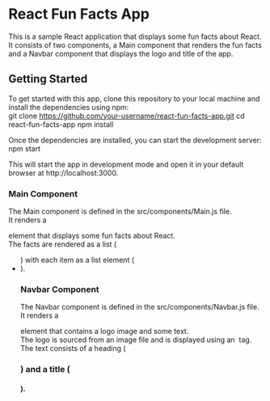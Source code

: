 # React Fun Facts App

This is a sample React application that displays some fun facts about React. It consists of two components, a Main component that renders the fun facts and a Navbar component that displays the logo and title of the app.  

## Getting Started

To get started with this app, clone this repository to your local machine and install the dependencies using npm:  
git clone https://github.com/your-username/react-fun-facts-app.git
cd react-fun-facts-app
npm install  

Once the dependencies are installed, you can start the development server:  
npm start  

This will start the app in development mode and open it in your default browser at http://localhost:3000.

### Main Component

The Main component is defined in the src/components/Main.js file.  
It renders a <main> element that displays some fun facts about React.  
The facts are rendered as a list (<ul>) with each item as a list element (<li>).  

### Navbar Component

The Navbar component is defined in the src/components/Navbar.js file.  
It renders a <nav> element that contains a logo image and some text.  
The logo is sourced from an image file and is displayed using an <img> tag.  
The text consists of a heading (<h3>) and a title (<h4>).   
